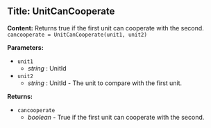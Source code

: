 ## Title: UnitCanCooperate

**Content:**
Returns true if the first unit can cooperate with the second.
`cancooperate = UnitCanCooperate(unit1, unit2)`

**Parameters:**
- `unit1`
  - *string* : UnitId
- `unit2`
  - *string* : UnitId - The unit to compare with the first unit.

**Returns:**
- `cancooperate`
  - *boolean* - True if the first unit can cooperate with the second.